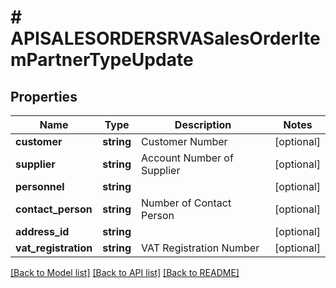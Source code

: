 # # APISALESORDERSRVASalesOrderItemPartnerTypeUpdate

## Properties

Name | Type | Description | Notes
------------ | ------------- | ------------- | -------------
**customer** | **string** | Customer Number | [optional]
**supplier** | **string** | Account Number of Supplier | [optional]
**personnel** | **string** |  | [optional]
**contact_person** | **string** | Number of Contact Person | [optional]
**address_id** | **string** |  | [optional]
**vat_registration** | **string** | VAT Registration Number | [optional]

[[Back to Model list]](../../README.md#models) [[Back to API list]](../../README.md#endpoints) [[Back to README]](../../README.md)
